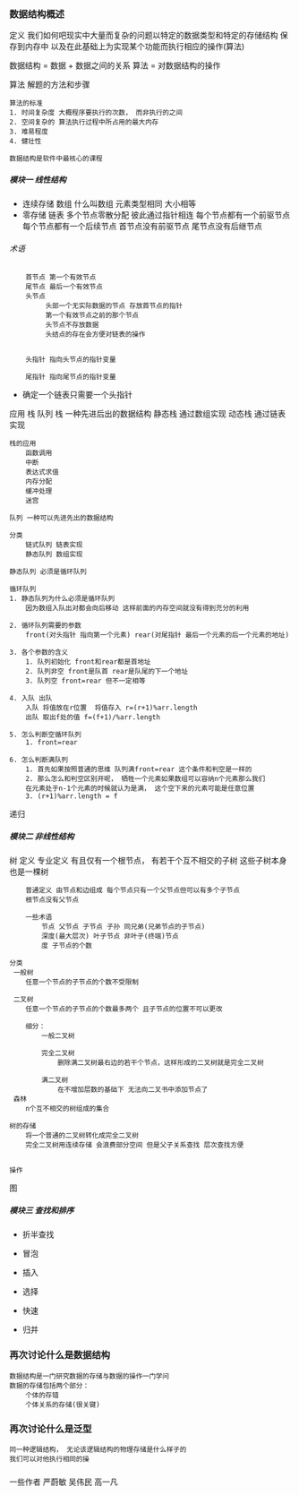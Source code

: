 ### 数据结构概述
 定义
   我们如何吧现实中大量而复杂的问题以特定的数据类型和特定的存储结构
   保存到内存中 以及在此基础上为实现某个功能而执行相应的操作(算法)

   数据结构 = 数据 + 数据之间的关系
   算法 = 对数据结构的操作

 算法
    解题的方法和步骤

    算法的标准
    1. 时间复杂度 大概程序要执行的次数， 而非执行的之间
    2. 空间复杂的 算法执行过程中所占用的最大内存
    3. 难易程度
    4. 健壮性

    数据结构是软件中最核心的课程

##### 模块一 线性结构
* 连续存储 数组
    什么叫数组
        元素类型相同 大小相等
* 零存储 链表
    多个节点零散分配 彼此通过指针相连
    每个节点都有一个前驱节点 每个节点都有一个后续节点
    首节点没有前驱节点 尾节点没有后继节点

######  术语
        首节点 第一个有效节点
        尾节点 最后一个有效节点
        头节点
             头部一个无实际数据的节点 存放首节点的指针
             第一个有效节点之前的那个节点
             头节点不存放数据
             头结点的存在会方便对链表的操作


        头指针 指向头节点的指针变量

        尾指针 指向尾节点的指针变量

* 确定一个链表只需要一个头指针
    >

应用 栈 队列
	栈  一种先进后出的数据结构
	  静态栈 通过数组实现
	  动态栈 通过链表实现

	栈的应用
		函数调用
		中断
		表达式求值
		内存分配
		缓冲处理
		迷宫
	
	队列 一种可以先进先出的数据结构

	分类 
		链式队列 链表实现
		静态队列 数组实现
		
	静态队列 必须是循环队列

	循环队列 
	1. 静态队列为什么必须是循环队列
		因为数组入队出对都会向后移动 这样前面的内存空间就没有得到充分的利用

	2. 循环队列需要的参数
		front(对头指针 指向第一个元素) rear(对尾指针 最后一个元素的后一个元素的地址)

	3. 各个参数的含义
		1. 队列初始化 front和rear都是首地址
		2. 队列非空 front是队首 rear是队尾的下一个地址
		3. 队列空 front=rear 但不一定相等

	4. 入队 出队
		入队 将值放在r位置  将值存入 r=(r+1)%arr.length
		出队 取出f处的值 f=(f+1)/%arr.length

	5. 怎么判断空循环队列
		1. front=rear 

	6. 怎么判断满队列
		1. 首先如果按照普通的思维 队列满front=rear 这个条件和判空是一样的
		2. 那么怎么和判空区别开呢， 牺牲一个元素如果数组可以容纳n个元素那么我们
		在元素处于n-1个元素的时候就认为是满， 这个空下来的元素可能是任意位置
		3. (r+1)%arr.length = f

递归

##### 模块二 非线性结构
树
	定义
		专业定义 有且仅有一个根节点， 有若干个互不相交的子树
		这些子树本身也是一棵树

		普通定义 由节点和边组成 每个节点只有一个父节点但可以有多个子节点
		根节点没有父节点

		一些术语
			节点 父节点 子节点 子孙 同兄弟(兄弟节点的子节点)
			深度(最大层次) 叶子节点 非叶子(终端)节点
			度 子节点的个数

	分类
	 一般树
	 	任意一个节点的子节点的个数不受限制

	 二叉树
	 	任意一个节点的子节点的个数最多两个 且子节点的位置不可以更改

		细分：
			一般二叉树

			完全二叉树
				删除满二叉树最右边的若干个节点，这样形成的二叉树就是完全二叉树

			满二叉树
				在不增加层数的基础下 无法向二叉书中添加节点了
	 森林
	 	n个互不相交的树组成的集合

	树的存储
		将一个普通的二叉树转化成完全二叉树
		完全二叉树用连续存储 会浪费部分空间 但是父子关系查找 层次查找方便
	

	操作



图

##### 模块三 查找和排序
* 折半查找

* 冒泡
* 插入
* 选择
* 快速
* 归并

### 再次讨论什么是数据结构
	数据结构是一门研究数据的存储与数据的操作一门学问
	数据的存储包括两个部分：
		个体的存错
		个体关系的存储(很关键)

### 再次讨论什么是泛型
	同一种逻辑结构， 无论该逻辑结构的物理存储是什么样子的
	我们可以对他执行相同的操

#####
一些作者
严蔚敏
吴伟民
高一凡


